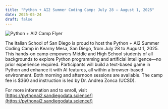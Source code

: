 ```yaml
---
title: "Python + AI2 Summer Coding Camp: July 28 – August 1, 2025"
date: 2025-05-24
draft: false
---
```


![Python + AI2 Camp Flyer](/img/pythonai2_flyer_small.jpg)

The Italian School of San Diego is proud to host the Python + AI2 Summer Coding Camp in Kearny Mesa, San Diego, from July 28 to August 1, 2025. This hands-on camp empowers Middle and High School students of all backgrounds to explore Python programming and artificial intelligence—no prior experience required. Participants will build a text-based game in Python and enhance it with AI features, all within a browser-based environment. Both morning and afternoon sessions are available. The camp fee is $360 and instruction is led by Dr. Andrea Zonca (UCSD).

For more information and to enroll, visit [https://pythonai2.sandiegodata.science/](https://pythonai2.sandiegodata.science/) 